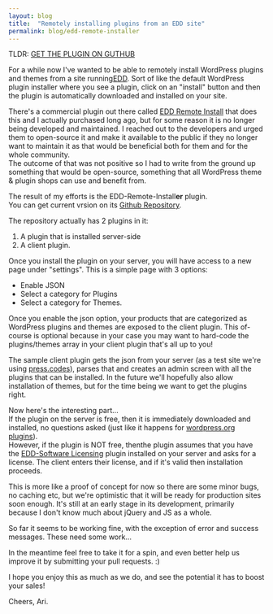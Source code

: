 ```yaml
---
layout: blog
title:  "Remotely installing plugins from an EDD site"
permalink: blog/edd-remote-installer
---
```


TLDR: <a class="btn btn-primary" href="https://github.com/aristath/edd-remote-installer">GET THE PLUGIN ON GUTHUB</a>


For a while now I've wanted to be able to remotely install WordPress plugins and themes from a site running[EDD](http://easydigitaldownloads.com). Sort of like the default WordPress plugin installer where you see a plugin, click on an "install" button and then the plugin is automatically downloaded and installed on your site.

There's a commercial plugin out there called [EDD Remote Install](https://mindsharelabs.com/downloads/edd-remote-install/) that does this and I actually purchased long ago, but for some reason it is no longer being developed and maintained. I reached out to the developers and urged them to open-source it and make it available to the public if they no longer want to maintain it as that would be beneficial both for them and for the whole community.  
The outcome of that was not positive so I had to write from the ground up something that would be open-source, something that  all WordPress theme & plugin shops can use and benefit from.

The result of my efforts is the EDD-Remote-Install**er** plugin.  
You can get current vrsion on its [Github Repository](https://github.com/aristath/edd-remote-installer).

The repository actually has 2 plugins in it:

1. A plugin that is installed server-side
2. A client plugin.

Once you install the plugin on your server, you will have access to a new page under "settings".
This is a simple page with 3 options:

* Enable JSON
* Select a category for Plugins
* Select a category for Themes.

Once you enable the json option, your products that are categorized as WordPress plugins and themes are exposed to the client plugin. This of-course is optional because in your case you may want to hard-code the plugins/themes array in your client plugin that's all up to you!

The sample client plugin gets the json from your server (as a test site we're using [press.codes](http://press.codes)), parses that and creates an admin screen with all the plugins that can be installed. In the future we'll hopefully also allow installation of themes, but for the time being we want to get the plugins right.

Now here's the interesting part...  
If the plugin on the server is free, then it is immediately downloaded and installed, no questions asked (just like it happens for [wordpress.org plugins](http://wordpress.org/plugins)).  
However, if the plugin is NOT free, thenthe plugin assumes that you have the [EDD-Software Licensing](https://easydigitaldownloads.com/extensions/software-licensing/) plugin installed on your server and asks for a license. The client enters their license, and if it's valid then installation proceeds.

This is more like a proof of concept for now so there are some minor bugs, no caching etc, but we're optimistic that it will be ready for production sites soon enough. It's still at an early stage in its development, primarily because I don't know much about jQuery and JS as a whole.

So far it seems to be working fine, with the exception of error and success messages. These need some work...

In the meantime feel free to take it for a spin, and even better help us improve it by submitting your pull requests. :)

I hope you enjoy this as much as we do, and see the potential it has to boost your sales!

Cheers,
Ari.
